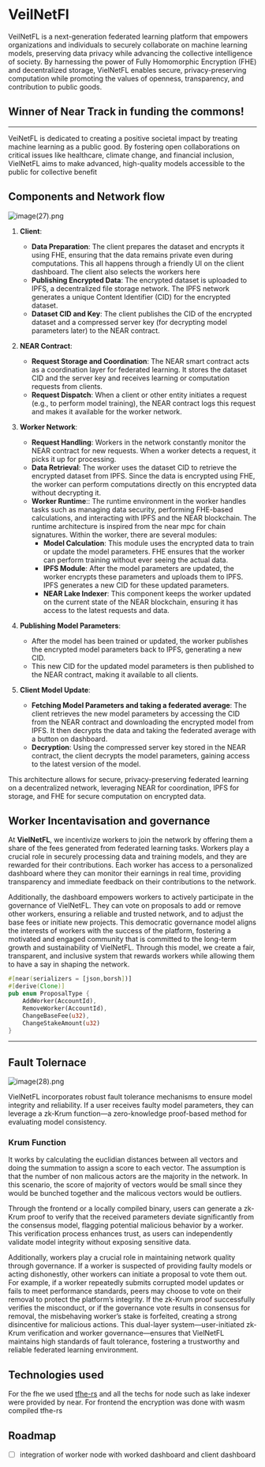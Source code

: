 # VeilNetFl
VeilNetFL is a next-generation federated learning platform that empowers organizations and individuals to securely collaborate on machine learning models, preserving data privacy while advancing the collective intelligence of society. By harnessing the power of Fully Homomorphic Encryption (FHE) and decentralized storage, VielNetFL enables secure, privacy-preserving computation while promoting the values of openness, transparency, and contribution to public goods.

## Winner of Near Track in funding the commons!
****
VeiNetFL is dedicated to creating a positive societal impact by treating machine learning as a public good. By fostering open collaborations on critical issues like healthcare, climate change, and financial inclusion, VielNetFL aims to make advanced, high-quality models accessible to the public for collective benefit

## Components and Network flow

![image(27).png](https://cdn.dorahacks.io/static/files/19305ef774024b9e11ccf9c4769929db.png)


1. **Client**:
   - **Data Preparation**: The client prepares the dataset and encrypts it using FHE, ensuring that the data remains private even during computations. This all happens through a friendly UI on the client dashboard. The client also selects the workers here
   - **Publishing Encrypted Data**: The encrypted dataset is uploaded to IPFS, a decentralized file storage network. The IPFS network generates a unique Content Identifier (CID) for the encrypted dataset.
   - **Dataset CID and Key**: The client publishes the CID of the encrypted dataset and a compressed server key (for decrypting model parameters later) to the NEAR contract.

1. **NEAR Contract**:
   - **Request Storage and Coordination**: The NEAR smart contract acts as a coordination layer for federated learning. It stores the dataset CID and the server key and receives learning or computation requests from clients.
   - **Request Dispatch**: When a client or other entity initiates a request (e.g., to perform model training), the NEAR contract logs this request and makes it available for the worker network.

1. **Worker Network**:
   - **Request Handling**: Workers in the network constantly monitor the NEAR contract for new requests. When a worker detects a request, it picks it up for processing.
   - **Data Retrieval**: The worker uses the dataset CID to retrieve the encrypted dataset from IPFS. Since the data is encrypted using FHE, the worker can perform computations directly on this encrypted data without decrypting it.
   - **Worker Runtime**::  The runtime environment in the worker handles tasks such as managing data security, performing FHE-based calculations, and interacting with IPFS and the NEAR blockchain. The runtime architecture is inspired from the near mpc for chain signatures. Within the worker, there are several modules:
     - **Model Calculation**: This module uses the encrypted data to train or update the model parameters. FHE ensures that the worker can perform training without ever seeing the actual data.
     - **IPFS Module**: After the model parameters are updated, the worker encrypts these parameters and uploads them to IPFS. IPFS generates a new CID for these updated parameters.
     - **NEAR Lake Indexer**: This component keeps the worker updated on the current state of the NEAR blockchain, ensuring it has access to the latest requests and data.


1. **Publishing Model Parameters**:
   - After the model has been trained or updated, the worker publishes the encrypted model parameters back to IPFS, generating a new CID.
   - This new CID for the updated model parameters is then published to the NEAR contract, making it available to all clients.

1. **Client Model Update**:
   - **Fetching Model Parameters and taking a federated average**: The client retrieves the new model parameters by accessing the CID from the NEAR contract and downloading the encrypted model from IPFS. It then decrypts the data and taking the federated average with a button on dashboard.
   - **Decryption**: Using the compressed server key stored in the NEAR contract, the client decrypts the model parameters, gaining access to the latest version of the model.


This architecture allows for secure, privacy-preserving federated learning on a decentralized network, leveraging NEAR for coordination, IPFS for storage, and FHE for secure computation on encrypted data.


## Worker Incentavisation and governance

At **VielNetFL**, we incentivize workers to join the network by offering them a share of the fees generated from federated learning tasks. Workers play a crucial role in securely processing data and training models, and they are rewarded for their contributions. Each worker has access to a personalized dashboard where they can monitor their earnings in real time, providing transparency and immediate feedback on their contributions to the network. 

Additionally, the dashboard empowers workers to actively participate in the governance of VielNetFL. They can vote on proposals to add or remove other workers, ensuring a reliable and trusted network, and to adjust the base fees or initiate new projects. This democratic governance model aligns the interests of workers with the success of the platform, fostering a motivated and engaged community that is committed to the long-term growth and sustainability of VielNetFL. Through this model, we create a fair, transparent, and inclusive system that rewards workers while allowing them to have a say in shaping the network.
```rust
#[near(serializers = [json,borsh])]
#[derive(Clone)]
pub enum ProposalType {
    AddWorker(AccountId),
    RemoveWorker(AccountId),
    ChangeBaseFee(u32),
    ChangeStakeAmount(u32)
}
```
****
##  Fault Tolernace

![image(28).png](https://cdn.dorahacks.io/static/files/1930601615c8e048c837302482ca32e7.png)

VielNetFL incorporates robust fault tolerance mechanisms to ensure model integrity and reliability. If a user receives faulty model parameters, they can leverage a zk-Krum function—a zero-knowledge proof-based method for evaluating model consistency. 

### Krum Function
It works by calculating the euclidian distances between all vectors and doing the summation to assign a score to each vector. The assumption is that the number of non malicous actors are the majority in the network. In this scenario, the score of majority of vectors would be small since they would be bunched together and the malicous vectors would be outliers. 

Through the frontend or a locally compiled binary, users can generate a zk-Krum proof to verify that the received parameters deviate significantly from the consensus model, flagging potential malicious behavior by a worker. This verification process enhances trust, as users can independently validate model integrity without exposing sensitive data.

Additionally, workers play a crucial role in maintaining network quality through governance. If a worker is suspected of providing faulty models or acting dishonestly, other workers can initiate a proposal to vote them out. For example, if a worker repeatedly submits corrupted model updates or fails to meet performance standards, peers may choose to vote on their removal to protect the platform’s integrity. If the zk-Krum proof successfully verifies the misconduct, or if the governance vote results in consensus for removal, the misbehaving worker’s stake is forfeited, creating a strong disincentive for malicious actions. This dual-layer system—user-initiated zk-Krum verification and worker governance—ensures that VielNetFL maintains high standards of fault tolerance, fostering a trustworthy and reliable federated learning environment. 

## Technologies used

For the fhe we used [tfhe-rs](https://github.com/zama-ai/tfhe-rs]) and all the techs for node such as lake indexer were provided by near.
For frontend the encryption was done with wasm compiled tfhe-rs


## Roadmap
- [ ] integration of worker node with worked dashboard and client dashboard
